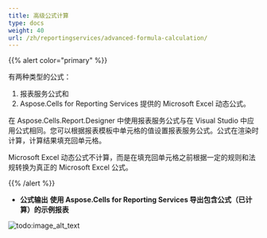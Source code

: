 ```yaml
---
title: 高级公式计算
type: docs
weight: 40
url: /zh/reportingservices/advanced-formula-calculation/
---
```


{{% alert color="primary" %}} 

有两种类型的公式： 

1. 报表服务公式和
1. Aspose.Cells for Reporting Services 提供的 Microsoft Excel 动态公式。

在 Aspose.Cells.Report.Designer 中使用报表服务公式与在 Visual Studio 中应用公式相同。您可以根据报表模板中单元格的值设置报表服务公式。公式在渲染时计算，计算结果填充回单元格。

Microsoft Excel 动态公式不计算，而是在填充回单元格之前根据一定的规则和法规转换为真正的 Microsoft Excel 公式。

{{% /alert %}} 
- **公式输出**
**使用 Aspose.Cells for Reporting Services 导出包含公式（已计算）的示例报表** 

![todo:image_alt_text](advanced-formula-calculation_1.png)
